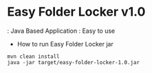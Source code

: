 # Easy Folder Locker v1.0
: Java Based Application
: Easy to use

- How to run Easy Folder Locker jar
```
mvn clean install
java -jar target/easy-folder-locker-1.0.jar
```

